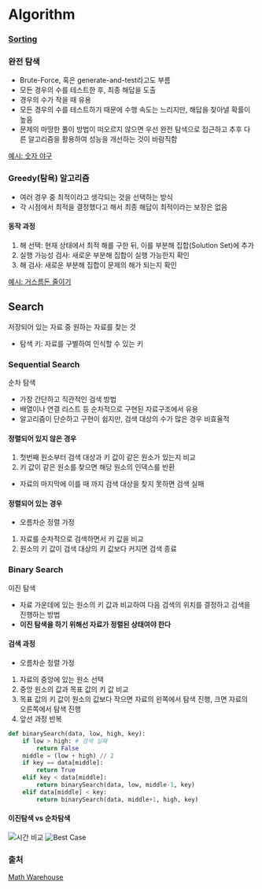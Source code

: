 # Algorithm

### [Sorting](./Sorting.md)

### 완전 탐색
- Brute-Force, 혹은 generate-and-test라고도 부름
- 모든 경우의 수를 테스트한 후, 최종 해답을 도출
- 경우의 수가 작을 때 유용
- 모든 경우의 수를 테스트하기 때문에 수행 속도는 느리지만, 해답을 찾아낼 확률이 높음
- 문제의 마땅한 풀이 방법이 떠오르지 않으면 우선 완전 탐색으로 접근하고 추후 다른 알고리즘을 활용하여 성능을 개선하는 것이 바람직함

[예시: 숫자 야구](https://www.acmicpc.net/problem/2503)

### Greedy(탐욕) 알고리즘
- 여러 경우 중 최적이라고 생각되는 것을 선택하는 방식
- 각 시점에서 최적을 결정했다고 해서 최종 해답이 최적이라는 보장은 없음

#### 동작 과정
1. 해 선택: 현재 상태에서 최적 해를 구한 뒤, 이를 부분해 집합(Solution Set)에 추가
2. 실행 가능성 검사: 새로운 부분해 집합이 실행 가능한지 확인
3. 해 검사: 새로운 부분해 집합이 문제의 해가 되는지 확인  

[예시: 거스름돈 줄이기](https://www.acmicpc.net/problem/5585)


## Search
저장되어 있는 자료 중 원하는 자료를 찾는 것
- 탐색 키: 자료를 구별하여 인식할 수 있는 키

### Sequential Search
순차 탐색
- 가장 간단하고 직관적인 검색 방법
- 배열이나 연결 리스트 등 순차적으로 구현된 자료구조에서 유용
- 알고리즘이 단순하고 구현이 쉽지만, 검색 대상의 수가 많은 경우 비효율적

#### 정렬되어 있지 않은 경우
1. 첫번째 원소부터 검색 대상과 키 값이 같은 원소가 있는지 비교
2. 키 값이 같은 원소를 찾으면 해당 원소의 인덱스를 반환
- 자료의 마지막에 이를 때 까지 검색 대상을 찾지 못하면 검색 실패

#### 정렬되어 있는 경우
- 오름차순 정렬 가정
1. 자료를 순차적으로 검색하면서 키 값을 비교
2. 원소의 키 값이 검색 대상의 키 값보다 커지면 검색 종료

### Binary Search
이진 탐색
- 자료 가운데에 있는 원소의 키 값과 비교하여 다음 검색의 위치를 결정하고 검색을 진행하는 방법
- **이진 탐색을 하기 위해선 자료가 정렬된 상태여야 한다**

#### 검색 과정
- 오름차순 정렬 가정
1. 자료의 중앙에 있는 원소 선택
2. 중앙 원소의 값과 목표 값의 키 값 비교
3. 목표 값의 키 값이 원소의 값보다 작으면 자료의 왼쪽에서 탐색 진행, 크면 자료의 오른쪽에서 탐색 진행
4. 앞선 과정 반복

```python
def binarySearch(data, low, high, key):
    if low > high: # 검색 실패
        return False
    middle = (low + high) // 2
    if key == data[middle]:
        return True
    elif key < data[middle]:
        return binarySearch(data, low, middle-1, key)
    elif data[middle] < key:
        return binarySearch(data, middle+1, high, key)

```
#### 이진탐색 vs 순차탐색
![시간 비교](https://www.mathwarehouse.com/programming/images/binary-vs-linear-search/binary-and-linear-search-animations.gif)
![Best Case](https://www.mathwarehouse.com/programming/images/binary-vs-linear-search/linear-vs-binary-search-best-case.gif)

### 출처

[Math Warehouse](https://www.mathwarehouse.com/programming/gifs/binary-vs-linear-search.php)
